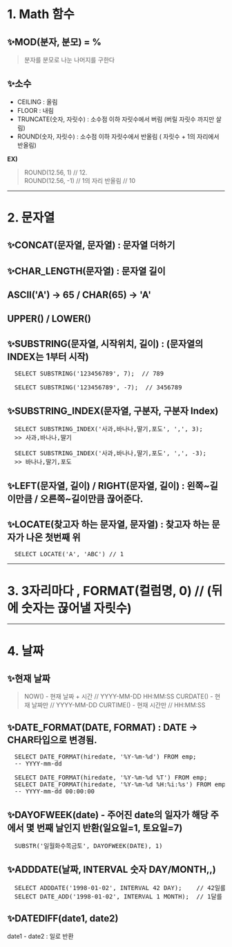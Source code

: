 # 1. Math 함수

## ✨MOD(분자, 분모) = %
> 분자를 분모로 나눈 나머지를 구한다

## ✨소수
- CEILING : 올림
- FLOOR : 내림
- TRUNCATE(숫자, 자릿수) : 소수점 이하 자릿수에서 버림 (버릴 자릿수 까지만 살림)
- ROUND(숫자, 자릿수) : 소수점 이하 자릿수에서 반올림 ( 자릿수 + 1의 자리에서 반올림)

**EX)**
> ROUND(12.56, 1) // 12.  
ROUND(12.56, -1) // 1의 자리 반올림 // 10

* * *
# 2. 문자열

## ✨CONCAT(문자열, 문자열) : 문자열 더하기

## ✨CHAR_LENGTH(문자열) : 문자열 길이

## ASCII('A') -> 65 / CHAR(65) -> 'A'

## UPPER() / LOWER()

## ✨SUBSTRING(문자열, 시작위치, 길이) : (문자열의 INDEX는 1부터 시작)
<pre>
  SELECT SUBSTRING('123456789', 7);  // 789

  SELECT SUBSTRING('123456789', -7);  // 3456789
</pre>

## ✨SUBSTRING_INDEX(문자열, 구분자, 구분자 Index)
<pre>
  SELECT SUBSTRING_INDEX('사과,바나나,딸기,포도', ',', 3);
  >> 사과,바나나,딸기

  SELECT SUBSTRING_INDEX('사과,바나나,딸기,포도', ',', -3);
  >> 바나나,딸기,포도
</pre>
## ✨LEFT(문자열, 길이) / RIGHT(문자열, 길이) : 왼쪽~길이만큼 / 오른쪽~길이만큼 끊어준다.

## ✨LOCATE(찾고자 하는 문자열, 문자열) : 찾고자 하는 문자가 나온 첫번째 위
<pre>
  SELECT LOCATE('A', 'ABC') // 1
</pre>

* * *
# 3. 3자리마다 , FORMAT(컬럼명, 0) // (뒤에 숫자는 끊어낼 자릿수)

* * *
# 4. 날짜

## ✨현재 날짜
> NOW()     - 현재 날짜 + 시간  // YYYY-MM-DD HH:MM:SS
> CURDATE() - 현재 날짜만       // YYYY-MM-DD
> CURTIME() - 현재 시간만       // HH:MM:SS

## ✨DATE_FORMAT(DATE, FORMAT) : DATE -> CHAR타입으로 변경됨.
<pre>
  SELECT DATE_FORMAT(hiredate, '%Y-%m-%d') FROM emp;
  -- YYYY-mm-dd 
  
  SELECT DATE_FORMAT(hiredate, '%Y-%m-%d %T') FROM emp;
  SELECT DATE_FORMAT(hiredate, '%Y-%m-%d %H:%i:%s') FROM emp;
  -- YYYY-mm-dd 00:00:00
</pre>

## ✨DAYOFWEEK(date) - 주어진 date의 일자가 해당 주에서 몇 번째 날인지 반환(일요일=1, 토요일=7)
<pre>
  SUBSTR('일월화수목금토', DAYOFWEEK(DATE), 1)
</pre>

## ✨ADDDATE(날짜, INTERVAL 숫자 DAY/MONTH,,)
<pre>
  SELECT ADDDATE('1998-01-02', INTERVAL 42 DAY);    // 42일를 더한 값을 반환받습니다.
  SELECT DATE_ADD('1998-01-02', INTERVAL 1 MONTH);  // 1달를 더한 값을 반환받습니다.
</pre>

## ✨DATEDIFF(date1, date2)
date1 - date2 : 일로 반환
